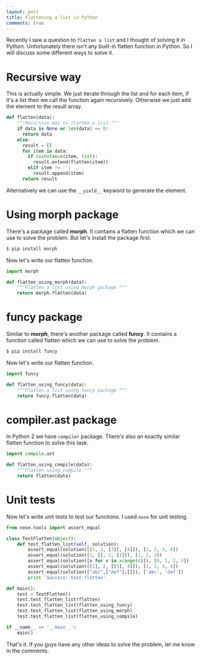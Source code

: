 ```yaml
---
layout: post
title: Flattening a list in Python
comments: true
---
```


Recently I saw a question to `flatten a list` and I thought of solving it in Python. Unfortunately there isn't any built-in flatten function in Python. So I will discuss some different ways to solve it.

# Recursive way
This is actually simple. We just iterate through the list and for each item, if it's a list then we call the function again recursively. Otherwise we just add the element to the result array.

```Python
def flatten(data):
    """Recursive way to flatten a list."""
    if data is None or len(data) == 0:
      return data
    else:
      result = []
      for item in data:
        if isinstance(item, list):
          result.extend(flatten(item))
        elif item != '':
          result.append(item)
      return result
```

Alternatively we can use the `__yield__` keyword to generate the element.

# Using __morph__ package
There's a package called __morph__. It contains a flatten function which we can use to solve the problem. But let's install the package first.

```bash
$ pip install morph
```
Now let's write our flatten function.

```Python
import morph

def flatten_using_morph(data):
    """Flatten a list using morph package."""
    return morph.flatten(data)
```

# __funcy__ package
Similar to __morph__, there's another package called __funcy__. It contains a function called flatten which we can use to solve the problem.

```bash
$ pip install funcy
```
Now let's write our flatten function.

```Python
import funcy

def flatten_using_funcy(data):
    """Flatten a list using funcy package."""
    return funcy.flatten(data)
```

# __compiler.ast__ package
In Python 2 we have `compiler` package. There's also an exactly similar flatten function to solve this task.

```Python
import compile.ast

def flatten_using_compile(data):
    """Flatten using compile."""
    return flatten(data)
```

# Unit tests
Now let's write unit tests to test our functions. I used `nose` for unit testing.

```Python
from nose.tools import assert_equal

class TestFlatten(object):
    def test_flatten_list(self, solution):
        assert_equal(solution([[1, 2, [3]], [4]]), [1, 2, 3, 4])
        assert_equal(solution([1, [], 2, [3]]), [1, 2, 3])
        assert_equal(solution([x for x in xrange(4)]), [0, 1, 2, 3])
        assert_equal(solution([[1], 2, [[3], 4]]), [1, 2, 3, 4])
        assert_equal(solution(["abc",["def"],[]]), ['abc', 'def'])
        print 'Success: test_flatten'

def main():
    test = TestFlatten()
    test.test_flatten_list(flatten)
    test.test_flatten_list(flatten_using_funcy)
    test.test_flatten_list(flatten_using_morph)
    test.test_flatten_list(flatten_using_compile)

if __name__ == '__main__':
    main()
```

That's it. If you guys have any other ideas to solve the problem, let me know in the comments.
